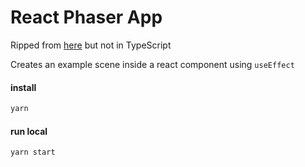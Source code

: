 # React Phaser App

Ripped from [here](https://github.com/bschulte/phaser3-react-example) but not in TypeScript

Creates an example scene inside a react component using `useEffect`

#### install
```sh
yarn 
```

#### run local
```sh
yarn start
```
